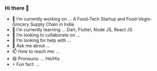 ### Hi there 👋

- 🔭 I’m currently working on ... A Food-Tech Startup and Food-Vegis-Grocery Supply Chain in India
- 🌱 I’m currently learning ... Dart, Flutter, Node JS, React JS
- 👯 I’m looking to collaborate on ... 
- 🤔 I’m looking for help with ...
- 💬 Ask me about ...
- 📫 How to reach me: ...
- 😄 Pronouns: ... He/His
- ⚡ Fun fact: ...
